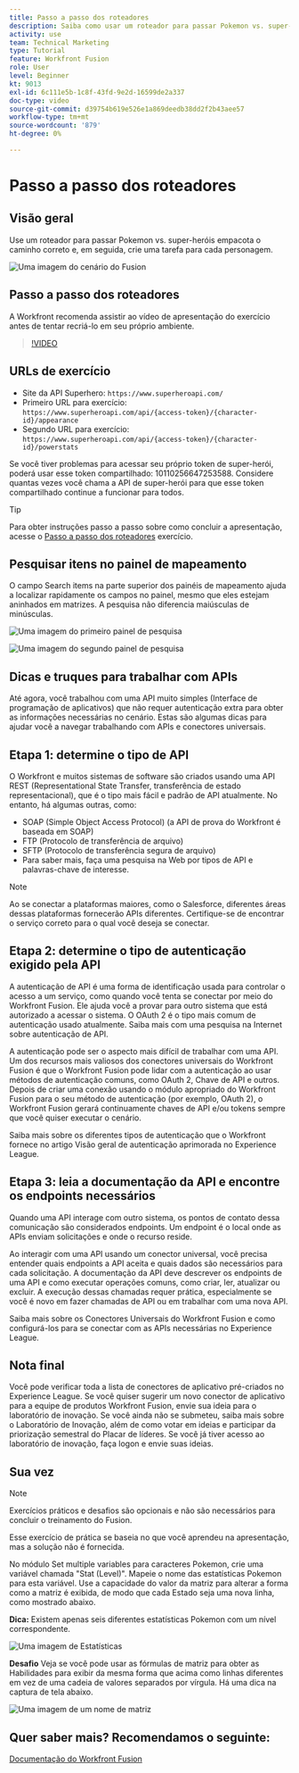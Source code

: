 ```yaml
---
title: Passo a passo dos roteadores
description: Saiba como usar um roteador para passar Pokemon vs. super-heróis pacotes abaixo do caminho correto em [!DNL Adobe Workfront Fusion].
activity: use
team: Technical Marketing
type: Tutorial
feature: Workfront Fusion
role: User
level: Beginner
kt: 9013
exl-id: 6c111e5b-1c8f-43fd-9e2d-16599de2a337
doc-type: video
source-git-commit: d39754b619e526e1a869deedb38dd2f2b43aee57
workflow-type: tm+mt
source-wordcount: '879'
ht-degree: 0%

---
```


# Passo a passo dos roteadores

## Visão geral

Use um roteador para passar Pokemon vs. super-heróis empacota o caminho correto e, em seguida, crie uma tarefa para cada personagem.

![Uma imagem do cenário do Fusion](assets/universal-connectors-and-routing-2.png)

## Passo a passo dos roteadores

A Workfront recomenda assistir ao vídeo de apresentação do exercício antes de tentar recriá-lo em seu próprio ambiente.

>[!VIDEO](https://video.tv.adobe.com/v/335272/?quality=12)

## URLs de exercício

* Site da API Superhero: `https://www.superheroapi.com/`
* Primeiro URL para exercício: `https://www.superheroapi.com/api/{access-token}/{character-id}/appearance`
* Segundo URL para exercício: `https://www.superheroapi.com/api/{access-token}/{character-id}/powerstats`

Se você tiver problemas para acessar seu próprio token de super-herói, poderá usar esse token compartilhado: 10110256647253588. Considere quantas vezes você chama a API de super-herói para que esse token compartilhado continue a funcionar para todos.

>[!TIP]
>
>Para obter instruções passo a passo sobre como concluir a apresentação, acesse o [Passo a passo dos roteadores](https://experienceleague.adobe.com/docs/workfront-learn/tutorials-workfront/fusion/exercises/routers.html?lang=en) exercício.


## Pesquisar itens no painel de mapeamento

O campo Search items na parte superior dos painéis de mapeamento ajuda a localizar rapidamente os campos no painel, mesmo que eles estejam aninhados em matrizes. A pesquisa não diferencia maiúsculas de minúsculas.

![Uma imagem do primeiro painel de pesquisa](assets/universal-connectors-and-routing-3.png)

![Uma imagem do segundo painel de pesquisa](assets/universal-connectors-and-routing-4.png)

## Dicas e truques para trabalhar com APIs

Até agora, você trabalhou com uma API muito simples (Interface de programação de aplicativos) que não requer autenticação extra para obter as informações necessárias no cenário. Estas são algumas dicas para ajudar você a navegar trabalhando com APIs e conectores universais.

## Etapa 1: determine o tipo de API

O Workfront e muitos sistemas de software são criados usando uma API REST (Representational State Transfer, transferência de estado representacional), que é o tipo mais fácil e padrão de API atualmente. No entanto, há algumas outras, como:

* SOAP (Simple Object Access Protocol) (a API de prova do Workfront é baseada em SOAP)
* FTP (Protocolo de transferência de arquivo)
* SFTP (Protocolo de transferência segura de arquivo)
* Para saber mais, faça uma pesquisa na Web por tipos de API e palavras-chave de interesse.

>[!NOTE]
>
>Ao se conectar a plataformas maiores, como o Salesforce, diferentes áreas dessas plataformas fornecerão APIs diferentes. Certifique-se de encontrar o serviço correto para o qual você deseja se conectar.

## Etapa 2: determine o tipo de autenticação exigido pela API

A autenticação de API é uma forma de identificação usada para controlar o acesso a um serviço, como quando você tenta se conectar por meio do Workfront Fusion. Ele ajuda você a provar para outro sistema que está autorizado a acessar o sistema. O OAuth 2 é o tipo mais comum de autenticação usado atualmente. Saiba mais com uma pesquisa na Internet sobre autenticação de API.

A autenticação pode ser o aspecto mais difícil de trabalhar com uma API. Um dos recursos mais valiosos dos conectores universais do Workfront Fusion é que o Workfront Fusion pode lidar com a autenticação ao usar métodos de autenticação comuns, como OAuth 2, Chave de API e outros. Depois de criar uma conexão usando o módulo apropriado do Workfront Fusion para o seu método de autenticação (por exemplo, OAuth 2), o Workfront Fusion gerará continuamente chaves de API e/ou tokens sempre que você quiser executar o cenário.

Saiba mais sobre os diferentes tipos de autenticação que o Workfront fornece no artigo Visão geral de autenticação aprimorada no Experience League.

## Etapa 3: leia a documentação da API e encontre os endpoints necessários

Quando uma API interage com outro sistema, os pontos de contato dessa comunicação são considerados endpoints. Um endpoint é o local onde as APIs enviam solicitações e onde o recurso reside.

Ao interagir com uma API usando um conector universal, você precisa entender quais endpoints a API aceita e quais dados são necessários para cada solicitação. A documentação da API deve descrever os endpoints de uma API e como executar operações comuns, como criar, ler, atualizar ou excluir. A execução dessas chamadas requer prática, especialmente se você é novo em fazer chamadas de API ou em trabalhar com uma nova API.

Saiba mais sobre os Conectores Universais do Workfront Fusion e como configurá-los para se conectar com as APIs necessárias no Experience League.

## Nota final

Você pode verificar toda a lista de conectores de aplicativo pré-criados no Experience League. Se você quiser sugerir um novo conector de aplicativo para a equipe de produtos Workfront Fusion, envie sua ideia para o laboratório de inovação. Se você ainda não se submeteu, saiba mais sobre o Laboratório de Inovação, além de como votar em ideias e participar da priorização semestral do Placar de líderes. Se você já tiver acesso ao laboratório de inovação, faça logon e envie suas ideias.

## Sua vez

>[!NOTE]
>
>Exercícios práticos e desafios são opcionais e não são necessários para concluir o treinamento do Fusion.

Esse exercício de prática se baseia no que você aprendeu na apresentação, mas a solução não é fornecida.

No módulo Set multiple variables para caracteres Pokemon, crie uma variável chamada &quot;Stat (Level)&quot;. Mapeie o nome das estatísticas Pokemon para esta variável. Use a capacidade do valor da matriz para alterar a forma como a matriz é exibida, de modo que cada Estado seja uma nova linha, como mostrado abaixo.

**Dica:** Existem apenas seis diferentes estatísticas Pokemon com um nível correspondente.

![Uma imagem de Estatísticas](assets/universal-connectors-and-routing-5.png)

**Desafio** Veja se você pode usar as fórmulas de matriz para obter as Habilidades para exibir da mesma forma que acima como linhas diferentes em vez de uma cadeia de valores separados por vírgula. Há uma dica na captura de tela abaixo.

![Uma imagem de um nome de matriz](assets/universal-connectors-and-routing-6.png)

## Quer saber mais? Recomendamos o seguinte:

[Documentação do Workfront Fusion](https://experienceleague.adobe.com/docs/workfront/using/adobe-workfront-fusion/workfront-fusion-2.html?lang=en)
